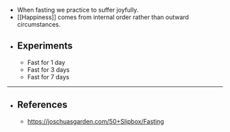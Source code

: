 - When fasting we practice to suffer joyfully.
- [[Happiness]] comes from internal order rather than outward circumstances.
- ## Experiments
	- Fast for 1 day
	- Fast for 3 days
	- Fast for 7 days
- ---
- ## References
	- https://joschuasgarden.com/50+Slipbox/Fasting